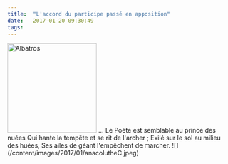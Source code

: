 ```yaml
---
title:  "L'accord du participe passé en apposition"
date:   2017-01-20 09:30:49
tags:   
---
```


<img src="/content/images/2017/01/albatros-baudelaire.jpg" alt="Albatros" style="width: 200px;"/>
...  
Le Poète est semblable au prince des nuées
Qui hante la tempête et se rit de l'archer ;
Exilé sur le sol au milieu des huées,
Ses ailes de géant l'empêchent de marcher.
![](/content/images/2017/01/anacolutheC.jpeg)
